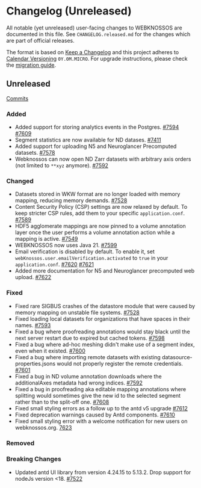 # Changelog (Unreleased)

All notable (yet unreleased) user-facing changes to WEBKNOSSOS are documented in this file.
See `CHANGELOG.released.md` for the changes which are part of official releases.

The format is based on [Keep a Changelog](http://keepachangelog.com/en/1.0.0/)
and this project adheres to [Calendar Versioning](http://calver.org/) `0Y.0M.MICRO`.
For upgrade instructions, please check the [migration guide](MIGRATIONS.released.md).

## Unreleased
[Commits](https://github.com/scalableminds/webknossos/compare/24.02.0...HEAD)

### Added
- Added support for storing analytics events in the Postgres. [#7594](https://github.com/scalableminds/webknossos/pull/7594) [#7609](https://github.com/scalableminds/webknossos/pull/7609)
- Segment statistics are now available for ND datases. [#7411](https://github.com/scalableminds/webknossos/pull/7411)
- Added support for uploading N5 and Neuroglancer Precomputed datasets. [#7578](https://github.com/scalableminds/webknossos/pull/7578)
- Webknossos can now open ND Zarr datasets with arbitrary axis orders (not limited to `**xyz` anymore). [#7592](https://github.com/scalableminds/webknossos/pull/7592)

### Changed
- Datasets stored in WKW format are no longer loaded with memory mapping, reducing memory demands. [#7528](https://github.com/scalableminds/webknossos/pull/7528)
- Content Security Policy (CSP) settings are now relaxed by default. To keep stricter CSP rules, add them to your specific `application.conf`. [#7589](https://github.com/scalableminds/webknossos/pull/7589)
- HDF5 agglomerate mappings are now pinned to a volume annotation layer once the user performs a volume annotation action while a mapping is active. [#7549](https://github.com/scalableminds/webknossos/pull/7549)
- WEBKNOSSOS now uses Java 21. [#7599](https://github.com/scalableminds/webknossos/pull/7599)
- Email verification is disabled by default. To enable it, set `webKnossos.user.emailVerification.activated` to `true` in your `application.conf`. [#7620](https://github.com/scalableminds/webknossos/pull/7620) [#7621](https://github.com/scalableminds/webknossos/pull/7621)
- Added more documentation for N5 and Neuroglancer precomputed web upload. [#7622](https://github.com/scalableminds/webknossos/pull/7622)

### Fixed
- Fixed rare SIGBUS crashes of the datastore module that were caused by memory mapping on unstable file systems. [#7528](https://github.com/scalableminds/webknossos/pull/7528)
- Fixed loading local datasets for organizations that have spaces in their names. [#7593](https://github.com/scalableminds/webknossos/pull/7593)
- Fixed a bug where proofreading annotations would stay black until the next server restart due to expired but cached tokens. [#7598](https://github.com/scalableminds/webknossos/pull/7598)
- Fixed a bug where ad-hoc meshing didn't make use of a segment index, even when it existed. [#7600](https://github.com/scalableminds/webknossos/pull/7600)
- Fixed a bug where importing remote datasets with existing datasource-properties.jsons would not properly register the remote credentials. [#7601](https://github.com/scalableminds/webknossos/pull/7601)
- Fixed a bug in ND volume annotation downloads where the additionalAxes metadata had wrong indices. [#7592](https://github.com/scalableminds/webknossos/pull/7592)
- Fixed a bug in proofreading aka editable mapping annotations where splitting would sometimes give the new id to the selected segment rather than to the split-off one. [#7608](https://github.com/scalableminds/webknossos/pull/7608)
- Fixed small styling errors as a follow up to the antd v5 upgrade [#7612](https://github.com/scalableminds/webknossos/pull/7612)
- Fixed deprecation warnings caused by Antd <Collapse> components. [#7610](https://github.com/scalableminds/webknossos/pull/7610)
- Fixed small styling error with a welcome notification for new users on webknossos.org. [7623](https://github.com/scalableminds/webknossos/pull/7623)

### Removed

### Breaking Changes
- Updated antd UI library from version 4.24.15 to 5.13.2. Drop support for nodeJs version <18. [#7522](https://github.com/scalableminds/webknossos/pull/7522)
